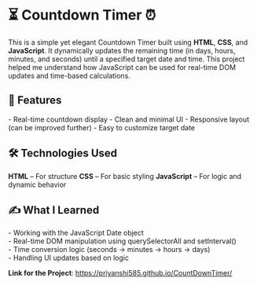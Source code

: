 <h1>⏳ Countdown Timer ⏰</h1>

This is a simple yet elegant Countdown Timer built using **HTML**, **CSS**, and **JavaScript**. It dynamically updates the remaining time (in days, hours, minutes, and seconds) until a specified target date and time. This project helped me understand how JavaScript can be used for real-time DOM updates and time-based calculations.

<h2> 📌 Features</h2>
- Real-time countdown display
- Clean and minimal UI
- Responsive layout (can be improved further)
- Easy to customize target date

<h2>🛠 Technologies Used</h2>
<b>HTML</b> – For structure
<b>CSS</b> – For basic styling
<b>JavaScript</b> – For logic and dynamic behavior

<h2>✍️ What I Learned</h2>
- Working with the JavaScript Date object<br>
- Real-time DOM manipulation using querySelectorAll and setInterval()<br>
- Time conversion logic (seconds → minutes → hours → days)<br>
- Handling UI updates based on logic<br>

<b>Link for the Project</b>:  https://priyanshi585.github.io/CountDownTimer/ 
